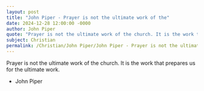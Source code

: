 ```yaml
---
layout: post
title: "John Piper - Prayer is not the ultimate work of the"
date: 2024-12-28 12:00:00 -0000
author: John Piper
quote: "Prayer is not the ultimate work of the church. It is the work that prepares us for the ultimate work."
subject: Christian
permalink: /Christian/John Piper/John Piper - Prayer is not the ultimate work of the
---
```


Prayer is not the ultimate work of the church. It is the work that prepares us for the ultimate work.

- John Piper
